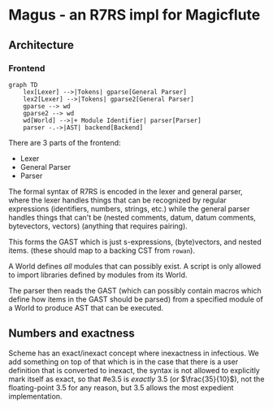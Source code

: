 # Magus - an R7RS impl for Magicflute

## Architecture

### Frontend

```mermaid
graph TD
    lex[Lexer] -->|Tokens| gparse[General Parser]
    lex2[Lexer] -->|Tokens| gparse2[General Parser]
    gparse --> wd
    gparse2 --> wd
    wd[World] -->|+ Module Identifier| parser[Parser]
    parser -.->|AST| backend[Backend]
```

There are 3 parts of the frontend:
- Lexer
- General Parser
- Parser

The formal syntax of R7RS is encoded in the lexer and general parser, where the lexer handles things that can be
recognized by regular expressions (identifiers, numbers, strings, etc.) while the general parser handles things
that can't be (nested comments, datum, datum comments, bytevectors, vectors) (anything that requires pairing).

This forms the GAST which is just s-expressions, (byte)vectors, and nested items. (these should map to a backing CST from `rowan`).

A World defines *all* modules that can possibly exist. A script is only allowed to import libraries defined by modules from its World.

The parser then reads the GAST (which can possibly contain macros which define how items in the
GAST should be parsed) from a specified module of a World to produce AST that can be executed.

## Numbers and exactness

Scheme has an exact/inexact concept where inexactness in infectious.
We add something on top of that which is in the case that there is a user definition that
is converted to inexact, the syntax is not allowed to explicitly mark itself as exact, so that
#e3.5 is *exactly* 3.5 (or $\frac{35}{10}$), not the floating-point 3.5 for any reason, but 3.5 allows
the most expedient implementation.
